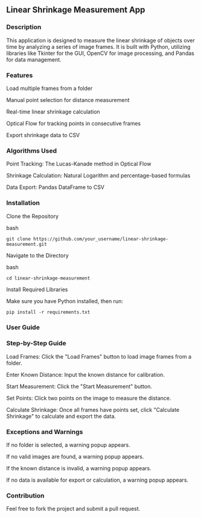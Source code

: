 ## Linear Shrinkage Measurement App

### Description

This application is designed to measure the linear shrinkage of objects over time by analyzing a series of image frames. It is built with Python, utilizing libraries like Tkinter for the GUI, OpenCV for image processing, and Pandas for data management.


### Features

Load multiple frames from a folder

Manual point selection for distance measurement

Real-time linear shrinkage calculation

Optical Flow for tracking points in consecutive frames

Export shrinkage data to CSV


### Algorithms Used

Point Tracking: The Lucas-Kanade method in Optical Flow

Shrinkage Calculation: Natural Logarithm and percentage-based formulas

Data Export: Pandas DataFrame to CSV


### Installation

Clone the Repository

bash


```git clone https://github.com/your_username/linear-shrinkage-measurement.git```

Navigate to the Directory

bash


```cd linear-shrinkage-measurement```

Install Required Libraries

Make sure you have Python installed, then run:

```pip install -r requirements.txt```


### User Guide

### Step-by-Step Guide

Load Frames: Click the "Load Frames" button to load image frames from a folder.

Enter Known Distance: Input the known distance for calibration.

Start Measurement: Click the "Start Measurement" button.

Set Points: Click two points on the image to measure the distance.

Calculate Shrinkage: Once all frames have points set, click "Calculate Shrinkage" to calculate and export the data.


### Exceptions and Warnings

If no folder is selected, a warning popup appears.

If no valid images are found, a warning popup appears.

If the known distance is invalid, a warning popup appears.

If no data is available for export or calculation, a warning popup appears.


### Contribution

Feel free to fork the project and submit a pull request.
